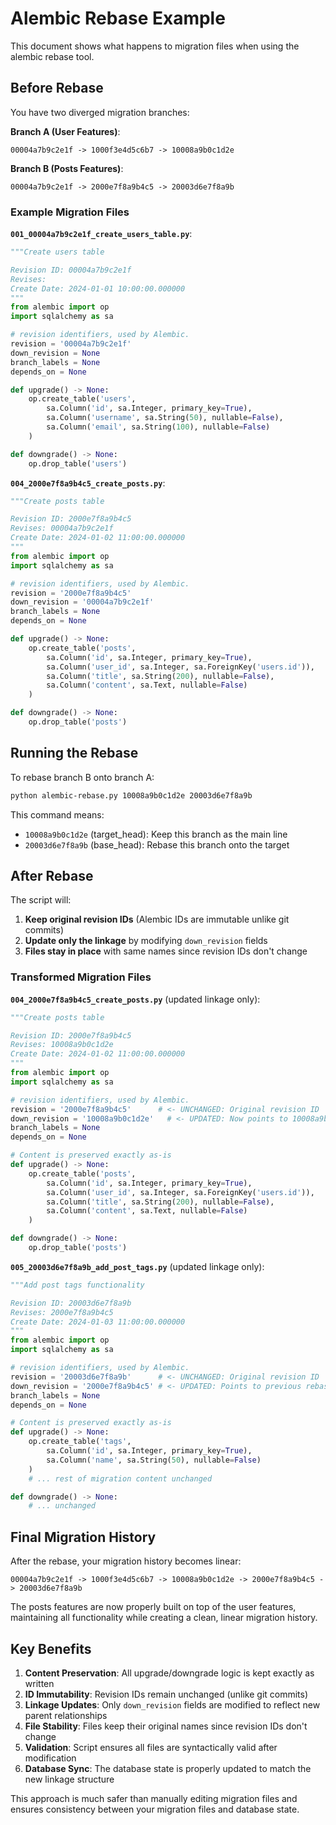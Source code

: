 # Alembic Rebase Example

This document shows what happens to migration files when using the alembic rebase tool.

## Before Rebase

You have two diverged migration branches:

**Branch A (User Features)**:
```
00004a7b9c2e1f -> 1000f3e4d5c6b7 -> 10008a9b0c1d2e
```

**Branch B (Posts Features)**:
```
00004a7b9c2e1f -> 2000e7f8a9b4c5 -> 20003d6e7f8a9b
```

### Example Migration Files

**`001_00004a7b9c2e1f_create_users_table.py`**:
```python
"""Create users table

Revision ID: 00004a7b9c2e1f
Revises:
Create Date: 2024-01-01 10:00:00.000000
"""
from alembic import op
import sqlalchemy as sa

# revision identifiers, used by Alembic.
revision = '00004a7b9c2e1f'
down_revision = None
branch_labels = None
depends_on = None

def upgrade() -> None:
    op.create_table('users',
        sa.Column('id', sa.Integer, primary_key=True),
        sa.Column('username', sa.String(50), nullable=False),
        sa.Column('email', sa.String(100), nullable=False)
    )

def downgrade() -> None:
    op.drop_table('users')
```

**`004_2000e7f8a9b4c5_create_posts.py`**:
```python
"""Create posts table

Revision ID: 2000e7f8a9b4c5
Revises: 00004a7b9c2e1f
Create Date: 2024-01-02 11:00:00.000000
"""
from alembic import op
import sqlalchemy as sa

# revision identifiers, used by Alembic.
revision = '2000e7f8a9b4c5'
down_revision = '00004a7b9c2e1f'
branch_labels = None
depends_on = None

def upgrade() -> None:
    op.create_table('posts',
        sa.Column('id', sa.Integer, primary_key=True),
        sa.Column('user_id', sa.Integer, sa.ForeignKey('users.id')),
        sa.Column('title', sa.String(200), nullable=False),
        sa.Column('content', sa.Text, nullable=False)
    )

def downgrade() -> None:
    op.drop_table('posts')
```

## Running the Rebase

To rebase branch B onto branch A:

```bash
python alembic-rebase.py 10008a9b0c1d2e 20003d6e7f8a9b
```

This command means:
- `10008a9b0c1d2e` (target_head): Keep this branch as the main line
- `20003d6e7f8a9b` (base_head): Rebase this branch onto the target

## After Rebase

The script will:

1. **Keep original revision IDs** (Alembic IDs are immutable unlike git commits)
2. **Update only the linkage** by modifying `down_revision` fields
3. **Files stay in place** with same names since revision IDs don't change

### Transformed Migration Files

**`004_2000e7f8a9b4c5_create_posts.py`** (updated linkage only):
```python
"""Create posts table

Revision ID: 2000e7f8a9b4c5
Revises: 10008a9b0c1d2e
Create Date: 2024-01-02 11:00:00.000000
"""
from alembic import op
import sqlalchemy as sa

# revision identifiers, used by Alembic.
revision = '2000e7f8a9b4c5'      # <- UNCHANGED: Original revision ID
down_revision = '10008a9b0c1d2e'   # <- UPDATED: Now points to 10008a9b0c1d2e
branch_labels = None
depends_on = None

# Content is preserved exactly as-is
def upgrade() -> None:
    op.create_table('posts',
        sa.Column('id', sa.Integer, primary_key=True),
        sa.Column('user_id', sa.Integer, sa.ForeignKey('users.id')),
        sa.Column('title', sa.String(200), nullable=False),
        sa.Column('content', sa.Text, nullable=False)
    )

def downgrade() -> None:
    op.drop_table('posts')
```

**`005_20003d6e7f8a9b_add_post_tags.py`** (updated linkage only):
```python
"""Add post tags functionality

Revision ID: 20003d6e7f8a9b
Revises: 2000e7f8a9b4c5
Create Date: 2024-01-03 11:00:00.000000
"""
from alembic import op
import sqlalchemy as sa

# revision identifiers, used by Alembic.
revision = '20003d6e7f8a9b'      # <- UNCHANGED: Original revision ID
down_revision = '2000e7f8a9b4c5' # <- UPDATED: Points to previous rebased migration
branch_labels = None
depends_on = None

# Content is preserved exactly as-is
def upgrade() -> None:
    op.create_table('tags',
        sa.Column('id', sa.Integer, primary_key=True),
        sa.Column('name', sa.String(50), nullable=False)
    )
    # ... rest of migration content unchanged

def downgrade() -> None:
    # ... unchanged
```

## Final Migration History

After the rebase, your migration history becomes linear:

```
00004a7b9c2e1f -> 1000f3e4d5c6b7 -> 10008a9b0c1d2e -> 2000e7f8a9b4c5 -> 20003d6e7f8a9b
```

The posts features are now properly built on top of the user features, maintaining all functionality while creating a clean, linear migration history.

## Key Benefits

1. **Content Preservation**: All upgrade/downgrade logic is kept exactly as written
2. **ID Immutability**: Revision IDs remain unchanged (unlike git commits)
3. **Linkage Updates**: Only `down_revision` fields are modified to reflect new parent relationships
4. **File Stability**: Files keep their original names since revision IDs don't change
5. **Validation**: Script ensures all files are syntactically valid after modification
6. **Database Sync**: The database state is properly updated to match the new linkage structure

This approach is much safer than manually editing migration files and ensures consistency between your migration files and database state.
